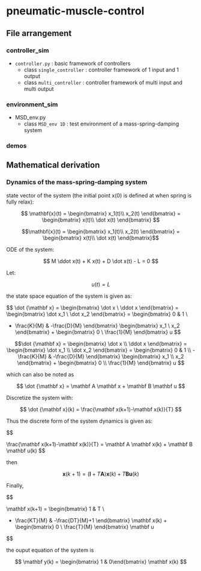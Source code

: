 # pneumatic-muscle-control

## File arrangement

### controller_sim

- `controller.py` : basic framework of controllers
  - class `single_controller` : controller framework of 1 input and 1 output
  - class `multi_controller` : controller framework of multi input and multi output

### environment_sim

- MSD_env.py
  - class `MSD_env 1D` : test environment of a mass-spring-damping system

### demos

## Mathematical derivation

### Dynamics of the mass-spring-damping system

state vector of the system (the initial point x(0) is defined at when spring is fully relax):

$$
\mathbf{x}(t) = 
\begin{bmatrix}
x_1(t)\\
x_2(t)
\end{bmatrix} = 
\begin{bmatrix}
x(t)\\
\dot x(t)
\end{bmatrix}
$$

```math
\mathbf{x}(t) = 
\begin{bmatrix}
x_1(t)\\
x_2(t)
\end{bmatrix} = 
\begin{bmatrix}
x(t)\\
\dot x(t)
\end{bmatrix}
```

ODE of the system:

$$
M \ddot x(t) + K x(t) + D \dot x(t) - L = 0 
$$

Let:

$$
u(t) = L 
$$

the state space equation of the system is given as:

$$
\dot {\mathbf x} = 
\begin{bmatrix}
\dot x \\ \ddot x
\end{bmatrix} = 
\begin{bmatrix}
\dot x_1 \\ \dot x_2
\end{bmatrix} = 
\begin{bmatrix}
0 & 1 \\ 
- \frac{K}{M} & -\frac{D}{M}
\end{bmatrix}
\begin{bmatrix}
x_1 \\ x_2
\end{bmatrix} + 
\begin{bmatrix}
0 \\ \frac{1}{M} 
\end{bmatrix} u 
$$

```math
\dot {\mathbf x} = 
\begin{bmatrix}
\dot x \\ \ddot x
\end{bmatrix} = 
\begin{bmatrix}
\dot x_1 \\ \dot x_2
\end{bmatrix} = 
\begin{bmatrix}
0 & 1 \\ 
- \frac{K}{M} & -\frac{D}{M}
\end{bmatrix}
\begin{bmatrix}
x_1 \\ x_2
\end{bmatrix} + 
\begin{bmatrix}
0 \\ \frac{1}{M} 
\end{bmatrix} u 
```

which can also be noted as

$$
\dot {\mathbf x} = \mathbf A \mathbf x + \mathbf B \mathbf u
$$

Discretize the system with:

$$
\dot {\mathbf x}(k) = \frac{\mathbf x(k+1)-\mathbf x(k)}{T}
$$

Thus the discrete form of the system dynamics is given as:

$$

\frac{\mathbf x(k+1)-\mathbf x(k)}{T} = \mathbf A \mathbf x(k) + \mathbf B \mathbf u(k) 
$$

then

$$
\mathbf x(k+1) = (\mathbf I + T \mathbf A)\mathbf x(k) + T \mathbf B \mathbf u(k)
$$

Finally, 

$$

\mathbf x(k+1) = 
\begin{bmatrix}
1 & T \\ 
- \frac{KT}{M} & -\frac{DT}{M}+1
\end{bmatrix} 
\mathbf x(k) + 
\begin{bmatrix}
0 \\ \frac{T}{M} 
\end{bmatrix} \mathbf u

$$

the ouput equation of the system is 

$$
\mathbf y(k) = \begin{bmatrix} 1 & 0\end{bmatrix} \mathbf x(k) 
$$